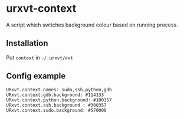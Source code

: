 # urxvt-context

A script which switches background colour based on running process.

## Installation

Put `context` in `~/.urxvt/ext`

## Config example
```
URxvt.context.names: sudo,ssh,python,gdb
URxvt.context.gdb.background: #114133
URxvt.context.python.background: #100157
URxvt.context.ssh.background : #300357
URxvt.context.sudo.background: #570000
```